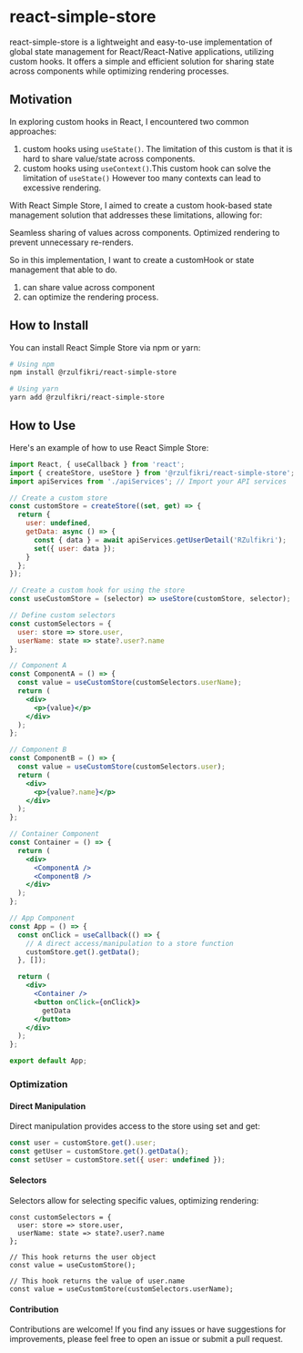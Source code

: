 # react-simple-store

react-simple-store is a lightweight and easy-to-use implementation of global state management for React/React-Native applications, utilizing custom hooks. It offers a simple and efficient solution for sharing state across components while optimizing rendering processes.

## Motivation
In exploring custom hooks in React, I encountered two common approaches: 
1. custom hooks using `useState()`. The limitation of this custom is that it is hard to share value/state across components.
2. custom hooks using `useContext()`.This custom hook can solve the limitation of `useState()` However too many contexts can lead to excessive rendering.

With React Simple Store, I aimed to create a custom hook-based state management solution that addresses these limitations, allowing for:

Seamless sharing of values across components.
Optimized rendering to prevent unnecessary re-renders.

So in this implementation, I want to create a customHook or state management that able to do.
1. can share value across component
2. can optimize the rendering process.

## How to Install

You can install React Simple Store via npm or yarn:
```bash
# Using npm
npm install @rzulfikri/react-simple-store

# Using yarn
yarn add @rzulfikri/react-simple-store
```

## How to Use
Here's an example of how to use React Simple Store:
```jsx
import React, { useCallback } from 'react';
import { createStore, useStore } from '@rzulfikri/react-simple-store';
import apiServices from './apiServices'; // Import your API services

// Create a custom store
const customStore = createStore((set, get) => {
  return {
    user: undefined,
    getData: async () => {
      const { data } = await apiServices.getUserDetail('RZulfikri');
      set({ user: data });
    }
  };
});

// Create a custom hook for using the store
const useCustomStore = (selector) => useStore(customStore, selector);

// Define custom selectors
const customSelectors = {
  user: store => store.user,
  userName: state => state?.user?.name
};

// Component A
const ComponentA = () => {
  const value = useCustomStore(customSelectors.userName);
  return (
    <div>
      <p>{value}</p>
    </div>
  );
};

// Component B
const ComponentB = () => {
  const value = useCustomStore(customSelectors.user);
  return (
    <div>
      <p>{value?.name}</p>
    </div>
  );
};

// Container Component
const Container = () => {
  return (
    <div>
      <ComponentA />
      <ComponentB />
    </div>
  );
};

// App Component
const App = () => {
  const onClick = useCallback(() => {
    // A direct access/manipulation to a store function
    customStore.get().getData();
  }, []);

  return (
    <div>
      <Container />
      <button onClick={onClick}>
        getData
      </button>
    </div>
  );
};

export default App;
```
### Optimization
#### Direct Manipulation

Direct manipulation provides access to the store using set and get:

```javascript
const user = customStore.get().user;
const getUser = customStore.get().getData();
const setUser = customStore.set({ user: undefined });
```

#### Selectors
Selectors allow for selecting specific values, optimizing rendering:

```javscript
const customSelectors = {
  user: store => store.user,
  userName: state => state?.user?.name
};

// This hook returns the user object
const value = useCustomStore();

// This hook returns the value of user.name
const value = useCustomStore(customSelectors.userName);
```

#### Contribution
Contributions are welcome! If you find any issues or have suggestions for improvements, please feel free to open an issue or submit a pull request.

